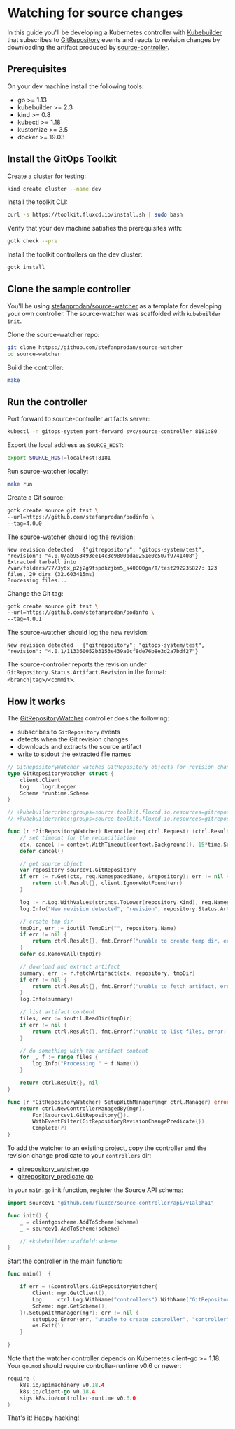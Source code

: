 # Watching for source changes

In this guide you'll be developing a Kubernetes controller with
[Kubebuilder](https://github.com/kubernetes-sigs/kubebuilder)
that subscribes to [GitRepository](../components/source/gitrepositories.md)
events and reacts to revision changes by downloading the artifact produced by 
[source-controller](../components/source/controller.md).

## Prerequisites

On your dev machine install the following tools:

* go >= 1.13
* kubebuilder >= 2.3
* kind >= 0.8
* kubectl >= 1.18
* kustomize >= 3.5
* docker >= 19.03

## Install the GitOps Toolkit

Create a cluster for testing:

```sh
kind create cluster --name dev
```

Install the toolkit CLI:

```sh
curl -s https://toolkit.fluxcd.io/install.sh | sudo bash
```

Verify that your dev machine satisfies the prerequisites with:

```sh
gotk check --pre
```

Install the toolkit controllers on the dev cluster:

```sh
gotk install
```

## Clone the sample controller

You'll be using [stefanprodan/source-watcher](https://github.com/stefanprodan/source-watcher) as
a template for developing your own controller. The source-watcher was scaffolded with `kubebuilder init`.

Clone the source-watcher repo:

```sh
git clone https://github.com/stefanprodan/source-watcher
cd source-watcher
```

Build the controller:

```sh
make
```

## Run the controller

Port forward to source-controller artifacts server:

```sh
kubectl -n gitops-system port-forward svc/source-controller 8181:80
```

Export the local address as `SOURCE_HOST`:

```sh
export SOURCE_HOST=localhost:8181
```

Run source-watcher locally:

```sh
make run
```

Create a Git source:

```sh
gotk create source git test \
--url=https://github.com/stefanprodan/podinfo \
--tag=4.0.0
```

The source-watcher should log the revision:

```console
New revision detected   {"gitrepository": "gitops-system/test", "revision": "4.0.0/ab953493ee14c3c9800bda0251e0c507f9741408"}
Extracted tarball into /var/folders/77/3y6x_p2j2g9fspdkzjbm5_s40000gn/T/test292235827: 123 files, 29 dirs (32.603415ms)
Processing files...
```

Change the Git tag:

```sh
gotk create source git test \
--url=https://github.com/stefanprodan/podinfo \
--tag=4.0.1
```

The source-watcher should log the new revision:

```console
New revision detected   {"gitrepository": "gitops-system/test", "revision": "4.0.1/113360052b3153e439a0cf8de76b8e3d2a7bdf27"}
```

The source-controller reports the revision under `GitRepository.Status.Artifact.Revision` in the format: `<branch|tag>/<commit>`.

## How it works

The [GitRepositoryWatcher](https://github.com/stefanprodan/source-watcher/blob/master/controllers/gitrepository_watcher.go)
controller does the following:

* subscribes to `GitRepository` events
* detects when the Git revision changes
* downloads and extracts the source artifact
* write to stdout the extracted file names

```go
// GitRepositoryWatcher watches GitRepository objects for revision changes
type GitRepositoryWatcher struct {
	client.Client
	Log    logr.Logger
	Scheme *runtime.Scheme
}

// +kubebuilder:rbac:groups=source.toolkit.fluxcd.io,resources=gitrepositories,verbs=get;list;watch
// +kubebuilder:rbac:groups=source.toolkit.fluxcd.io,resources=gitrepositories/status,verbs=get

func (r *GitRepositoryWatcher) Reconcile(req ctrl.Request) (ctrl.Result, error) {
	// set timeout for the reconciliation
	ctx, cancel := context.WithTimeout(context.Background(), 15*time.Second)
	defer cancel()

	// get source object
	var repository sourcev1.GitRepository
	if err := r.Get(ctx, req.NamespacedName, &repository); err != nil {
		return ctrl.Result{}, client.IgnoreNotFound(err)
	}

	log := r.Log.WithValues(strings.ToLower(repository.Kind), req.NamespacedName)
	log.Info("New revision detected", "revision", repository.Status.Artifact.Revision)

	// create tmp dir
	tmpDir, err := ioutil.TempDir("", repository.Name)
	if err != nil {
		return ctrl.Result{}, fmt.Errorf("unable to create temp dir, error: %w", err)
	}
	defer os.RemoveAll(tmpDir)

	// download and extract artifact
	summary, err := r.fetchArtifact(ctx, repository, tmpDir)
	if err != nil {
		return ctrl.Result{}, fmt.Errorf("unable to fetch artifact, error: %w", err)
	}
	log.Info(summary)

	// list artifact content
	files, err := ioutil.ReadDir(tmpDir)
	if err != nil {
		return ctrl.Result{}, fmt.Errorf("unable to list files, error: %w", err)
	}

	// do something with the artifact content
	for _, f := range files {
		log.Info("Processing " + f.Name())
	}

	return ctrl.Result{}, nil
}

func (r *GitRepositoryWatcher) SetupWithManager(mgr ctrl.Manager) error {
	return ctrl.NewControllerManagedBy(mgr).
		For(&sourcev1.GitRepository{}).
		WithEventFilter(GitRepositoryRevisionChangePredicate{}).
		Complete(r)
}
```

To add the watcher to an existing project, copy the controller and the revision change predicate to your `controllers` dir:

* [gitrepository_watcher.go](https://github.com/stefanprodan/source-watcher/blob/master/controllers/gitrepository_watcher.go)
* [gitrepository_predicate.go](https://github.com/stefanprodan/source-watcher/blob/master/controllers/gitrepository_predicate.go)

In your `main.go` init function, register the Source API schema:

```go
import sourcev1 "github.com/fluxcd/source-controller/api/v1alpha1"

func init() {
	_ = clientgoscheme.AddToScheme(scheme)
	_ = sourcev1.AddToScheme(scheme)

	// +kubebuilder:scaffold:scheme
}
```

Start the controller in the main function:

```go
func main()  {

	if err = (&controllers.GitRepositoryWatcher{
		Client: mgr.GetClient(),
		Log:    ctrl.Log.WithName("controllers").WithName("GitRepositoryWatcher"),
		Scheme: mgr.GetScheme(),
	}).SetupWithManager(mgr); err != nil {
		setupLog.Error(err, "unable to create controller", "controller", "GitRepositoryWatcher")
		os.Exit(1)
	}

}
```

Note that the watcher controller depends on Kubernetes client-go >= 1.18.
Your `go.mod` should require controller-runtime v0.6 or newer:

```go
require (
	k8s.io/apimachinery v0.18.4
	k8s.io/client-go v0.18.4
	sigs.k8s.io/controller-runtime v0.6.0
)
```

That's it! Happy hacking!
